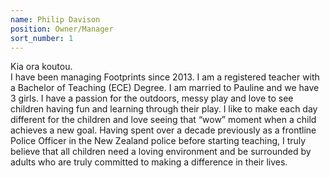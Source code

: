 ```yaml
---
name: Philip Davison
position: Owner/Manager
sort_number: 1
---
```


Kia ora koutou.<br>I have been managing Footprints since 2013. I am a registered teacher with a Bachelor of Teaching (ECE) Degree. I am married to Pauline and we have 3 girls. I have a passion for the outdoors, messy play and love to see children having fun and learning through their play. I like to make each day different for the children and love seeing that “wow” moment when a child achieves a new goal. Having spent over a decade previously as a frontline Police Officer in the New Zealand police before starting teaching, I truly believe that all children need a loving environment and be surrounded by adults who are truly committed to making a difference in their lives.&nbsp;